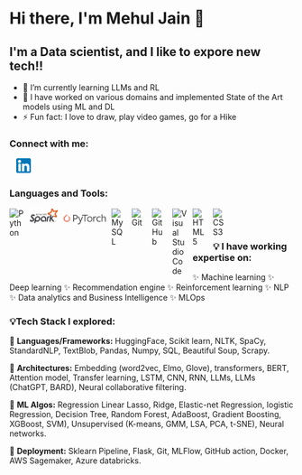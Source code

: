 # Hi there, I'm Mehul Jain 👋 

## I'm a Data scientist, and I like to expore new tech!!

- 🌱 I’m currently learning LLMs and RL
- 👯 I have worked on various domains and implemented State of the Art models using ML and DL
- ⚡ Fun fact: I love to draw, play video games, go for a Hike  

### Connect with me:

&nbsp;&nbsp;
<a href="https://www.linkedin.com/in/i-mehul-jain/"><img src="./linkedin.png" style="width:26px;height:26px;"></a>

### Languages and Tools:

<img align="left" alt="Python" width="26px" src="https://cdn.jsdelivr.net/npm/@programming-languages-logos/python@0.0.0/python.svg" style="padding-right:10px;" />
<img align="left" alt="PySpark" width="50px" src="./Apache_Spark_logo.svg" style="padding-right:10px;" />
<img align="left" alt="PyTorch" width="75px" src="./Pytorch_logo.png" style="padding:10px 10px 0px 0px;" />
<img align="left" alt="MySQL" width="26px" src="https://cdn.jsdelivr.net/gh/devicons/devicon/icons/mysql/mysql-original.svg" style="padding-right:10px;" />
<img align="left" alt="Git" width="26px" src="https://cdn.jsdelivr.net/gh/devicons/devicon/icons/git/git-original.svg" style="padding-right:10px;" />
<img align="left" alt="GitHub" width="26px" src="https://user-images.githubusercontent.com/3369400/139448065-39a229ba-4b06-434b-bc67-616e2ed80c8f.png" style="padding-right:10px;" />
<img align="left" alt="Visual Studio Code" width="26px" src="https://cdn.jsdelivr.net/gh/devicons/devicon/icons/vscode/vscode-original.svg" style="padding-right:10px;" />
<img align="left" alt="HTML5" width="26px" src="https://cdn.jsdelivr.net/gh/devicons/devicon/icons/html5/html5-original.svg" style="padding-right:10px;" />
<img align="left" alt="CSS3" width="26px" src="https://cdn.jsdelivr.net/gh/devicons/devicon/icons/css3/css3-original.svg" style="padding-right:10px;" />

<br />
<br />

### 💡 I have working expertise on:
✨ Machine learning 
✨ Deep learning 
✨ Recommendation engine 
✨ Reinforcement learning
✨ NLP
✨ Data analytics and Business Intelligence 
✨ MLOps


### 💡Tech Stack I explored:

📌 <b>Languages/Frameworks:</b> HuggingFace, Scikit learn, NLTK, SpaCy, StandardNLP, TextBlob, Pandas, Numpy, SQL, Beautiful Soup, Scrapy.

📌 <b>Architectures:</b> Embedding (word2vec, Elmo, Glove), transformers, BERT, Attention model, Transfer learning, LSTM, CNN, RNN, LLMs, LLMs (ChatGPT, BARD), Neural collaborative filtering.

📌 <b>ML Algos:</b> Regression Linear Lasso, Ridge, Elastic-net Regression, logistic Regression, Decision Tree, Random Forest, AdaBoost, Gradient Boosting, XGBoost, SVM), Unsupervised (K-means, GMM, LSA, PCA, t-SNE), Neural networks.

📌 <b>Deployment:</b> Sklearn Pipeline, Flask, Git, MLFlow, GitHub action, Docker, AWS Sagemaker, Azure databricks.
